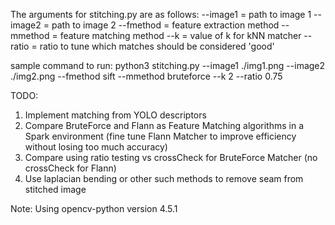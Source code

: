 The arguments for stitching.py are as follows:
--image1 = path to image 1
--image2 = path to image 2
--fmethod = feature extraction method
--mmethod = feature matching method
--k = value of k for kNN matcher
--ratio = ratio to tune which matches should be considered 'good'

sample command to run:
python3 stitching.py --image1 ./img1.png --image2 ./img2.png --fmethod sift --mmethod bruteforce --k 2 --ratio 0.75

TODO:
1. Implement matching from YOLO descriptors
2. Compare BruteForce and Flann as Feature Matching algorithms in a Spark environment (fine tune Flann Matcher to improve efficiency without losing too much accuracy)
3. Compare using ratio testing vs crossCheck for BruteForce Matcher (no crossCheck for Flann) 
4. Use laplacian bending or other such methods to remove seam from stitched image

Note: Using opencv-python version 4.5.1
